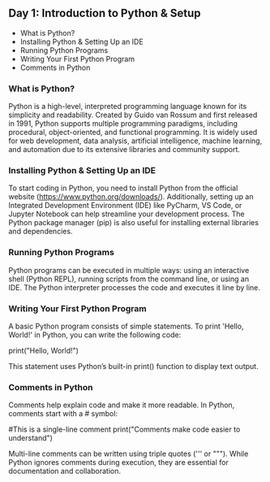 ## Day 1: Introduction to Python & Setup
- What is Python?
- Installing Python & Setting Up an IDE
- Running Python Programs
- Writing Your First Python Program
- Comments in Python

### What is Python?
Python is a high-level, interpreted programming language known for its simplicity and readability. Created by Guido van Rossum and first released in 1991, Python supports multiple programming paradigms, including procedural, object-oriented, and functional programming. It is widely used for web development, data analysis, artificial intelligence, machine learning, and automation due to its extensive libraries and community support.

### Installing Python & Setting Up an IDE
To start coding in Python, you need to install Python from the official website (https://www.python.org/downloads/). Additionally, setting up an Integrated Development Environment (IDE) like PyCharm, VS Code, or Jupyter Notebook can help streamline your development process. The Python package manager (pip) is also useful for installing external libraries and dependencies.

### Running Python Programs
Python programs can be executed in multiple ways: using an interactive shell (Python REPL), running scripts from the command line, or using an IDE. The Python interpreter processes the code and executes it line by line.

### Writing Your First Python Program
A basic Python program consists of simple statements. To print 'Hello, World!' in Python, you can write the following code:

print("Hello, World!")

This statement uses Python’s built-in print() function to display text output.

### Comments in Python
Comments help explain code and make it more readable. In Python, comments start with a # symbol:

#This is a single-line comment
print("Comments make code easier to understand")

Multi-line comments can be written using triple quotes (''' or """). While Python ignores comments during execution, they are essential for documentation and collaboration.
